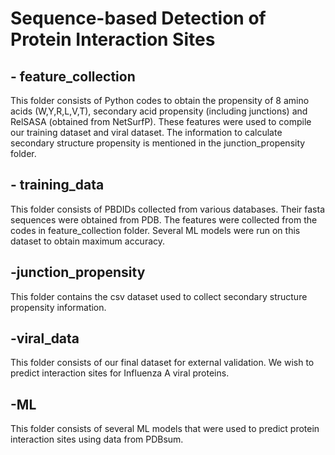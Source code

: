 # Sequence-based Detection of Protein Interaction Sites
## - feature_collection
This folder consists of Python codes to obtain the propensity of 8 amino acids (W,Y,R,L,V,T), secondary acid propensity (including junctions) and RelSASA (obtained from NetSurfP). These features were used to compile our training dataset and viral dataset. The information to calculate secondary structure propensity is mentioned in the junction_propensity folder.
## - training_data
This folder consists of PBDIDs collected from various databases. Their fasta sequences were obtained from PDB. The features were collected from the codes in feature_collection folder. Several ML models were run on this dataset to obtain maximum accuracy.
## -junction_propensity
This folder contains the csv dataset used to collect secondary structure propensity information.
## -viral_data
This folder consists of our final dataset for external validation. We wish to predict interaction sites for Influenza A viral proteins.
## -ML
This folder consists of several ML models that were used to predict protein interaction sites using data from PDBsum. 
